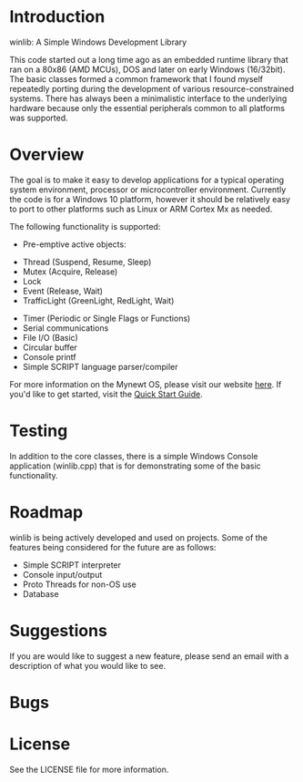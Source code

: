 <!--
#
# Alan Graves <agraves@gemcore.com>	
# 2017-06-14
#
-->

# Introduction

winlib: A Simple Windows Development Library

This code started out a long time ago as an embedded runtime library that
ran on a 80x86 (AMD MCUs), DOS and later on early Windows (16/32bit). The 
basic classes formed a common framework that I found myself repeatedly 
porting during the development of various resource-constrained systems. 
There has always been a minimalistic interface to the underlying hardware 
because only the essential peripherals common to all platforms was supported.

# Overview 

The goal is to make it easy to develop applications for a typical operating
system environment, processor or microcontroller environment. Currently the 
code is for a Windows 10 platform, however it should be relatively easy to 
port to other platforms such as Linux or ARM Cortex Mx as needed.

The following functionality is supported:

* Pre-emptive active objects:
 - Thread (Suspend, Resume, Sleep)
 - Mutex (Acquire, Release)
 - Lock
 - Event (Release, Wait)
 - TrafficLight (GreenLight, RedLight, Wait)
* Timer (Periodic or Single Flags or Functions)
* Serial communications
* File I/O (Basic)
* Circular buffer
* Console printf 
* Simple SCRIPT language parser/compiler

For more information on the Mynewt OS, please visit our website [here](https://mynewt.apache.org/).
If you'd like to get started, visit the [Quick Start Guide](http://mynewt.apache.org/quick-start/).

# Testing

In addition to the core classes, there is a simple Windows Console application (winlib.cpp) that 
is for demonstrating some of the basic functionality.

# Roadmap

winlib is being actively developed and used on projects. Some of the features being considered 
for the future are as follows:

* Simple SCRIPT interpreter
* Console input/output
* Proto Threads for non-OS use
* Database

# Suggestions

If you are would like to suggest a new feature, please send an email with a description 
of what you would like to see.

# Bugs


# License

See the LICENSE file for more information.

